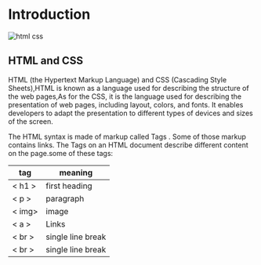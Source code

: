 # Introduction 

![html css](https://divbyte.com/wp-content/uploads/2019/02/html-css.png)

 ## HTML and CSS

HTML (the Hypertext Markup Language) and CSS (Cascading Style Sheets),HTML is known as a language used for describing the structure of the web pages,As for the CSS, it is the language used for describing the presentation of web pages, including layout, colors, and fonts. It enables developers to adapt the presentation to different types of devices and sizes of the screen.

The HTML syntax is made of markup called Tags . Some of those markup contains links. The Tags on an HTML document describe different content on the page.some of these tags:

  | tag   |  meaning            |
  | ---   |  -----------        |
  |< h1 > | first heading       |
  |< p >  | paragraph           |
  |< img> | image               |
  |< a >  | Links               |
  |< br > |single line break    |
  |< br > |single line break    |
